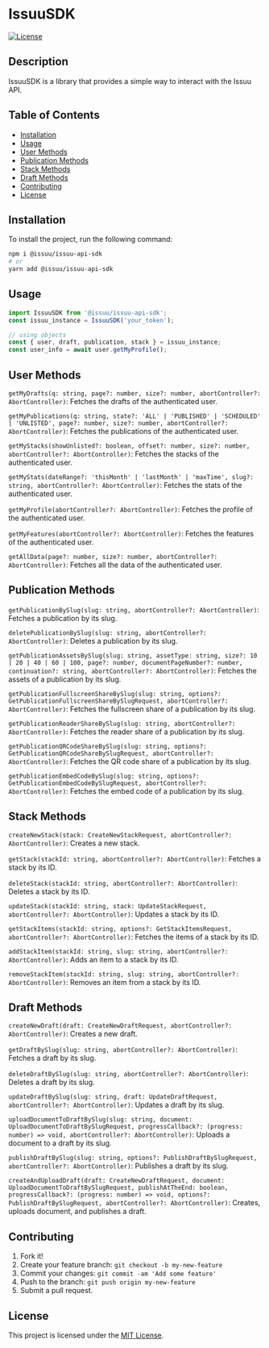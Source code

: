 # IssuuSDK

[![License](https://img.shields.io/badge/license-MIT-blue.svg)](LICENSE)

## Description

IssuuSDK is a library that provides a simple way to interact with the Issuu API.

## Table of Contents

- [Installation](#installation)
- [Usage](#usage)
- [User Methods](#user-methods)
- [Publication Methods](#publication-methods)
- [Stack Methods](#stack-methods)
- [Draft Methods](#draft-methods)
- [Contributing](#contributing)
- [License](#license)

## Installation

To install the project, run the following command:

```sh
npm i @issuu/issuu-api-sdk
# or
yarn add @issuu/issuu-api-sdk
```

## Usage

```typescript
import IssuuSDK from '@issuu/issuu-api-sdk';
const issuu_instance = IssuuSDK('your_token');

// using objects
const { user, draft, publication, stack } = issuu_instance;
const user_info = await user.getMyProfile();
```

## User Methods

`getMyDrafts(q: string, page?: number, size?: number, abortController?: AbortController)`: Fetches the drafts of the authenticated user.

`getMyPublications(q: string, state?: 'ALL' | 'PUBLISHED' | 'SCHEDULED' | 'UNLISTED', page?: number, size?: number, abortController?: AbortController)`: Fetches the publications of the authenticated user.

`getMyStacks(showUnlisted?: boolean, offset?: number, size?: number, abortController?: AbortController)`: Fetches the stacks of the authenticated user.

`getMyStats(dateRange?: 'thisMonth' | 'lastMonth' | 'maxTime', slug?: string, abortController?: AbortController)`: Fetches the stats of the authenticated user.

`getMyProfile(abortController?: AbortController)`: Fetches the profile of the authenticated user.

`getMyFeatures(abortController?: AbortController)`: Fetches the features of the authenticated user.

`getAllData(page?: number, size?: number, abortController?: AbortController)`: Fetches all the data of the authenticated user.

## Publication Methods

`getPublicationBySlug(slug: string, abortController?: AbortController)`: Fetches a publication by its slug.

`deletePublicationBySlug(slug: string, abortController?: AbortController)`: Deletes a publication by its slug.

`getPublicationAssetsBySlug(slug: string, assetType: string, size?: 10 | 20 | 40 | 60 | 100, page?: number, documentPageNumber?: number, continuation?: string, abortController?: AbortController)`: Fetches the assets of a publication by its slug.

`getPublicationFullscreenShareBySlug(slug: string, options?: GetPublicationFullscreenShareBySlugRequest, abortController?: AbortController)`: Fetches the fullscreen share of a publication by its slug.

`getPublicationReaderShareBySlug(slug: string, abortController?: AbortController)`: Fetches the reader share of a publication by its slug.

`getPublicationQRCodeShareBySlug(slug: string, options?: GetPublicationQRCodeShareBySlugRequest, abortController?: AbortController)`: Fetches the QR code share of a publication by its slug.

`getPublicationEmbedCodeBySlug(slug: string, options?: GetPublicationEmbedCodeBySlugRequest, abortController?: AbortController)`: Fetches the embed code of a publication by its slug.

## Stack Methods

`createNewStack(stack: CreateNewStackRequest, abortController?: AbortController)`: Creates a new stack.

`getStack(stackId: string, abortController?: AbortController)`: Fetches a stack by its ID.

`deleteStack(stackId: string, abortController?: AbortController)`: Deletes a stack by its ID.

`updateStack(stackId: string, stack: UpdateStackRequest, abortController?: AbortController)`: Updates a stack by its ID.

`getStackItems(stackId: string, options?: GetStackItemsRequest, abortController?: AbortController)`: Fetches the items of a stack by its ID.

`addStackItem(stackId: string, slug: string, abortController?: AbortController)`: Adds an item to a stack by its ID.

`removeStackItem(stackId: string, slug: string, abortController?: AbortController)`: Removes an item from a stack by its ID.

## Draft Methods

`createNewDraft(draft: CreateNewDraftRequest, abortController?: AbortController)`: Creates a new draft.

`getDraftBySlug(slug: string, abortController?: AbortController)`: Fetches a draft by its slug.

`deleteDraftBySlug(slug: string, abortController?: AbortController)`: Deletes a draft by its slug.

`updateDraftBySlug(slug: string, draft: UpdateDraftRequest, abortController?: AbortController)`: Updates a draft by its slug.

`uploadDocumentToDraftBySlug(slug: string, document: UploadDocumentToDraftBySlugRequest, progressCallback?: (progress: number) => void, abortController?: AbortController)`: Uploads a document to a draft by its slug.

`publishDraftBySlug(slug: string, options?: PublishDraftBySlugRequest, abortController?: AbortController)`: Publishes a draft by its slug.

`createAndUploadDraft(draft: CreateNewDraftRequest, document: UploadDocumentToDraftBySlugRequest, publishAtTheEnd: boolean, progressCallback?: (progress: number) => void, options?: PublishDraftBySlugRequest, abortController?: AbortController)`: Creates, uploads document, and publishes a draft.

## Contributing

1. Fork it!
2. Create your feature branch: `git checkout -b my-new-feature`
3. Commit your changes: `git commit -am 'Add some feature'`
4. Push to the branch: `git push origin my-new-feature`
5. Submit a pull request.

## License

This project is licensed under the [MIT License](LICENSE).